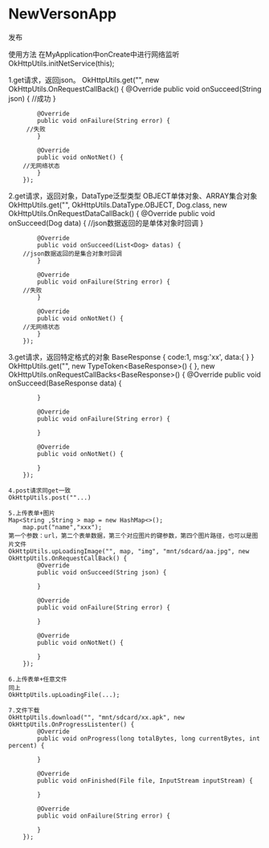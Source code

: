# NewVersonApp
发布

使用方法
在MyApplication中onCreate中进行网络监听
OkHttpUtils.initNetService(this);

1.get请求，返回json。
    OkHttpUtils.get("", new OkHttpUtils.OnRequestCallBack() {
			@Override
			public void onSucceed(String json) {
         //成功
			}

			@Override
			public void onFailure(String error) {
         //失败
			}

			@Override
			public void onNotNet() {
        //无网络状态
			}
		});

2.get请求，返回对象，DataType泛型类型 OBJECT单体对象、ARRAY集合对象
    OkHttpUtils.get("", OkHttpUtils.DataType.OBJECT, Dog.class, new OkHttpUtils.OnRequestDataCallBack<Dog>() {
			@Override
			public void onSucceed(Dog data) {
			  //json数据返回的是单体对象时回调
			}

			@Override
			public void onSucceed(List<Dog> datas) {
        //json数据返回的是集合对象时回调
			}

			@Override
			public void onFailure(String error) {
        //失败
			}

			@Override
			public void onNotNet() {
        //无网络状态
			}
		});
   3.get请求，返回特定格式的对象 BaseResponse<T>
   {
     code:1,
     msg:'xx',
     data:{
     }
   }
    OkHttpUtils.get("", new TypeToken<BaseResponse<Dog>>() {
		}, new OkHttpUtils.onRequestCallBacks<BaseResponse<Dog>>() {
			@Override
			public void onSucceed(BaseResponse<Dog> data) {

			}

			@Override
			public void onFailure(String error) {

			}

			@Override
			public void onNotNet() {

			}
		});
    
    4.post请求同get一致 
    OkHttpUtils.post(""...)
    
    5.上传表单+图片
    Map<String ,String > map = new HashMap<>();
		map.put("name","xxx");
    第一个参数：url，第二个表单数据，第三个对应图片的键参数，第四个图片路径，也可以是图片文件
    OkHttpUtils.upLoadingImage("", map, "img", "mnt/sdcard/aa.jpg", new OkHttpUtils.OnRequestCallBack() {
			@Override
			public void onSucceed(String json) {
				
			}

			@Override
			public void onFailure(String error) {

			}

			@Override
			public void onNotNet() {

			}
		});
    
    6.上传表单+任意文件
    同上
    OkHttpUtils.upLoadingFile(...);
    
    7.文件下载
    OkHttpUtils.download("", "mnt/sdcard/xx.apk", new OkHttpUtils.OnProgressListenter() {
			@Override
			public void onProgress(long totalBytes, long currentBytes, int percent) {
				
			}

			@Override
			public void onFinished(File file, InputStream inputStream) {

			}

			@Override
			public void onFailure(String error) {

			}
		});


